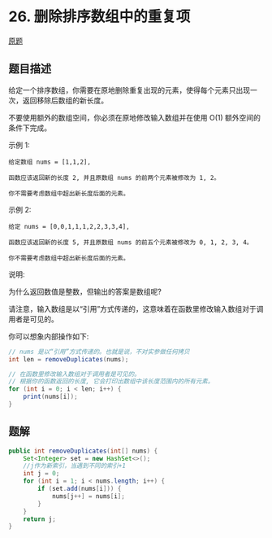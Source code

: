 # 26. 删除排序数组中的重复项

[原题](https://leetcode-cn.com/problems/remove-duplicates-from-sorted-array/)

## 题目描述

给定一个排序数组，你需要在原地删除重复出现的元素，使得每个元素只出现一次，返回移除后数组的新长度。

不要使用额外的数组空间，你必须在原地修改输入数组并在使用 O\(1\) 额外空间的条件下完成。

示例 1:

```text
给定数组 nums = [1,1,2], 

函数应该返回新的长度 2, 并且原数组 nums 的前两个元素被修改为 1, 2。 

你不需要考虑数组中超出新长度后面的元素。
```

示例 2:

```text
给定 nums = [0,0,1,1,1,2,2,3,3,4],

函数应该返回新的长度 5, 并且原数组 nums 的前五个元素被修改为 0, 1, 2, 3, 4。

你不需要考虑数组中超出新长度后面的元素。
```

说明:

为什么返回数值是整数，但输出的答案是数组呢?

请注意，输入数组是以“引用”方式传递的，这意味着在函数里修改输入数组对于调用者是可见的。

你可以想象内部操作如下:

```java
// nums 是以“引用”方式传递的。也就是说，不对实参做任何拷贝
int len = removeDuplicates(nums);

// 在函数里修改输入数组对于调用者是可见的。
// 根据你的函数返回的长度, 它会打印出数组中该长度范围内的所有元素。
for (int i = 0; i < len; i++) {
    print(nums[i]);
}
```

## 题解

```java
public int removeDuplicates(int[] nums) {
    Set<Integer> set = new HashSet<>();
    //j作为新索引，当遇到不同的索引+1
    int j = 0;
    for (int i = 1; i < nums.length; i++) {
        if (set.add(nums[i])) {
            nums[j++] = nums[i];
        }
    }
    return j;
}
```

